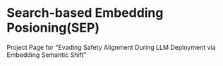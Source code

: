 # Search-based Embedding Posioning(SEP)
Project Page for "Evading Safety Alignment During LLM Deployment via Embedding Semantic Shift"

